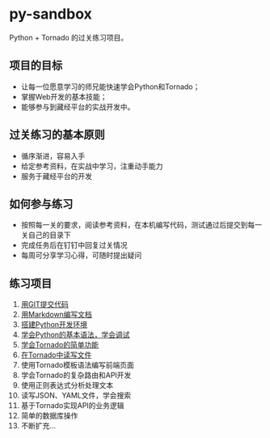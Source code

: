 # py-sandbox

Python + Tornado 的过关练习项目。

## 项目的目标
- 让每一位愿意学习的师兄能快速学会Python和Tornado；
- 掌握Web开发的基本技能；
- 能够参与到藏经平台的实战开发中。

## 过关练习的基本原则
- 循序渐进，容易入手
- 给定参考资料，在实战中学习，注重动手能力
- 服务于藏经平台的开发

## 如何参与练习

- 按照每一关的要求，阅读参考资料，在本机编写代码，测试通过后提交到每一关自己的目录下
- 完成任务后在钉钉中回复过关情况
- 每周可分享学习心得，可随时提出疑问

## 练习项目

1. [用GIT提交代码](step1)
1. [用Markdown编写文档](step2)
1. [搭建Python开发环境](step3)
1. [学会Python的基本语法，学会调试](step4)
1. [学会Tornado的简单功能](t_step1)
1. [在Tornado中读写文件](t_step2)
1. 使用Tornado模板语法编写前端页面
1. 学会Tornado的复杂路由和API开发
1. 使用正则表达式分析处理文本
1. 读写JSON、YAML文件，学会搜索
1. 基于Tornado实现API的业务逻辑
1. 简单的数据库操作
1. 不断扩充...
